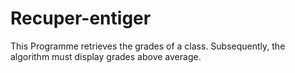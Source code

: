 # Recuper-entiger
This Programme retrieves the grades of a class. Subsequently, the algorithm must display grades above average.
